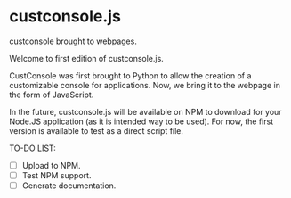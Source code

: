 # custconsole.js
custconsole brought to webpages.


Welcome to first edition of custconsole.js.

CustConsole was first brought to Python to allow the creation of a customizable console for applications. Now, we bring it to the webpage in the form of JavaScript.

In the future, custconsole.js will be available on NPM to download for your Node.JS application (as it is intended way to be used). For now, the first version is available to test as a direct script file.

TO-DO LIST:
- [ ] Upload to NPM.
- [ ] Test NPM support.
- [ ] Generate documentation.
